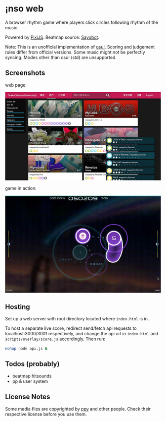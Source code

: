 # ¡nso web

A browser rhythm game where players click circles following rhythm of the music.

Powered by [PixiJS](https://www.pixijs.com). Beatmap source: [Sayobot](https://osu.sayobot.cn).

Note: This is an unofficial implementation of [osu!](https://osu.ppy.sh). Scoring and judgement rules differ from official versions. Some music might not be perfectly syncing. Modes other than osu! (std) are unsupported.

## Screenshots

web page:

![webpage](screenshots/page3.jpg)

game in action:

![webpage](screenshots/clip3.gif)

## Hosting

Set up a web server with root directory located where `index.html` is in.

To host a separate live score, redirect send/fetch api requests to localhost:3000/3001 respectively, and change the api url in `index.html` and `scripts/overlay/score.js` accordingly. Then run:

```bash
nohup node api.js &
```

## Todos (probably)

- beatmap hitsounds
- pp & user system

## License Notes

Some media files are copyrighted by [ppy](https://github.com/ppy/) and other people. Check their respective license before you use them.
